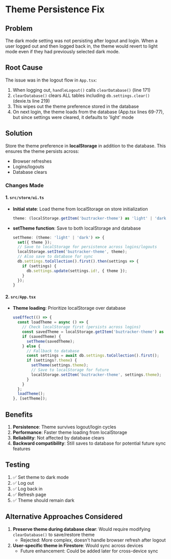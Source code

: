 # Theme Persistence Fix

## Problem
The dark mode setting was not persisting after logout and login. When a user logged out and then logged back in, the theme would revert to light mode even if they had previously selected dark mode.

## Root Cause
The issue was in the logout flow in `App.tsx`:

1. When logging out, `handleLogout()` calls `clearDatabase()` (line 171)
2. `clearDatabase()` clears ALL tables including `db.settings.clear()` (dexie.ts line 219)
3. This wipes out the theme preference stored in the database
4. On next login, the theme loads from the database (App.tsx lines 69-77), but since settings were cleared, it defaults to 'light' mode

## Solution
Store the theme preference in **localStorage** in addition to the database. This ensures the theme persists across:
- Browser refreshes
- Logins/logouts
- Database clears

### Changes Made

#### 1. `src/store/ui.ts`
- **Initial state**: Load theme from localStorage on store initialization
  ```typescript
  theme: (localStorage.getItem('buztracker-theme') as 'light' | 'dark') || 'light',
  ```

- **setTheme function**: Save to both localStorage and database
  ```typescript
  setTheme: (theme: 'light' | 'dark') => {
    set({ theme });
    // Save to localStorage for persistence across logins/logouts
    localStorage.setItem('buztracker-theme', theme);
    // Also save to database for sync
    db.settings.toCollection().first().then(settings => {
      if (settings) {
        db.settings.update(settings.id!, { theme });
      }
    });
  }
  ```

#### 2. `src/App.tsx`
- **Theme loading**: Prioritize localStorage over database
  ```typescript
  useEffect(() => {
    const loadTheme = async () => {
      // Check localStorage first (persists across logins)
      const savedTheme = localStorage.getItem('buztracker-theme') as 'light' | 'dark' | null;
      if (savedTheme) {
        setTheme(savedTheme);
      } else {
        // Fallback to database
        const settings = await db.settings.toCollection().first();
        if (settings?.theme) {
          setTheme(settings.theme);
          // Save to localStorage for future
          localStorage.setItem('buztracker-theme', settings.theme);
        }
      }
    };
    loadTheme();
  }, [setTheme]);
  ```

## Benefits
1. **Persistence**: Theme survives logout/login cycles
2. **Performance**: Faster theme loading from localStorage
3. **Reliability**: Not affected by database clears
4. **Backward compatibility**: Still saves to database for potential future sync features

## Testing
1. ✅ Set theme to dark mode
2. ✅ Log out
3. ✅ Log back in
4. ✅ Refresh page
5. ✅ Theme should remain dark

## Alternative Approaches Considered
1. **Preserve theme during database clear**: Would require modifying `clearDatabase()` to save/restore theme
   - Rejected: More complex, doesn't handle browser refresh after logout
2. **User-specific theme in Firestore**: Would sync across devices
   - Future enhancement: Could be added later for cross-device sync
